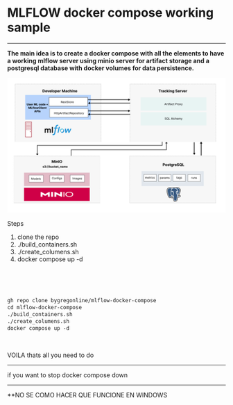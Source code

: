 
<h1>MLFLOW docker compose working sample </h1>

---



<b>The main idea is to create a docker compose with all the elements to have a working mlflow server using minio server for artifact storage and a postgresql database with docker volumes for data persistence.</b>



![diagram](img/mlflow.png)

Steps

1. clone the repo
2. ./build_containers.sh
3. ./create_columens.sh
4. docker compose up -d

</br>
</br>

```

gh repo clone bygregonline/mlflow-docker-compose
cd mlflow-docker-compose
./build_containers.sh
./create_columens.sh
docker compose up -d



```

VOILA thats all you need to do

---

if you want to stop
docker compose down


---

**NO SE COMO HACER QUE FUNCIONE EN WINDOWS
